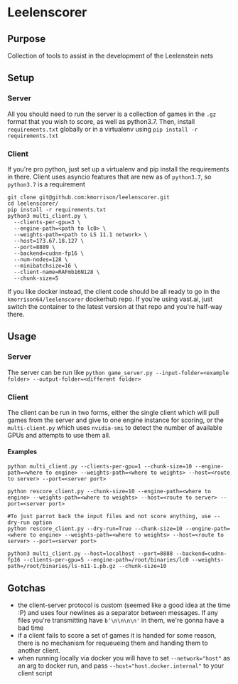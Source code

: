 # Leelenscorer

## Purpose

Collection of tools to assist in the development of the Leelenstein nets

## Setup

### Server
All you should need to run the server is a collection of games in the `.gz` format that you wish to score, as well as python3.7.
Then, install `requirements.txt` globally or in a virtualenv using `pip install -r requirements.txt`

### Client

If you're pro python, just set up a virtualenv and pip install the requirements in there. Client uses asyncio features that are new as of `python3.7`, so `python3.7` is a requirement
```
git clone git@github.com:kmorrison/leelenscorer.git
cd leelenscorer/
pip install -r requirements.txt
python3 multi_client.py \
  --clients-per-gpu=3 \
  --engine-path=<path to lc0> \
  --weights-path=<path to LS 11.1 network> \
  --host=173.67.18.127 \
  --port=8889 \
  --backend=cudnn-fp16 \
  --num-nodes=128 \
  --minibatchsize=16 \
  --client-name=RAFmb16N128 \
  --chunk-size=5
```

If you like docker instead, the client code should be all ready to go in the `kmorrison64/leelenscorer` dockerhub repo. If you're using vast.ai, just switch the container to the latest version at that repo and you're half-way there.


## Usage

### Server
The server can be run like 
`python game_server.py --input-folder=<example folder> --output-folder=<different folder>`

### Client
The client can be run in two forms, either the single client which will pull games from the server and give to one engine instance for scoring, or the `multi-client.py` which uses `nvidia-smi` to detect the number of available GPUs and attempts to use them all.

#### Examples

```
python multi_client.py --clients-per-gpu=1 --chunk-size=10 --engine-path=<where to engine> --weights-path=<where to weights> --host=<route to server> --port=<server port>

python rescore_client.py --chunk-size=10 --engine-path=<where to engine> --weights-path=<where to weights> --host=<route to server> --port=<server port>

#To just parrot back the input files and not score anything, use --dry-run option
python rescore_client.py --dry-run=True --chunk-size=10 --engine-path=<where to engine> --weights-path=<where to weights> --host=<route to server> --port=<server port>

python3 multi_client.py --host=localhost --port=8888 --backend=cudnn-fp16 --clients-per-gpu=5 --engine-path=/root/binaries/lc0 --weights-path=/root/binaries/ls-n11-1.pb.gz --chunk-size=10
```

## Gotchas

- the client-server protocol is custom (seemed like a good idea at the time :P) and uses four newlines as a separator between messages. If any files you're transmitting have `b'\n\n\n\n'` in them, we're gonna have a bad time
- if a client fails to score a set of games it is handed for some reason, there is no mechanism for requeueing them and handing them to another client.
- when running locally via docker you will have to set `--network="host"` as an arg to docker run, and pass `--host="host.docker.internal"` to your client script
